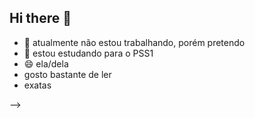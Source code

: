 ## Hi there 👋

- 🔭 atualmente não estou trabalhando, porém pretendo
- 🌱 estou estudando para o PSS1
- 😄 ela/dela
- gosto bastante de ler
- exatas
  
-->
